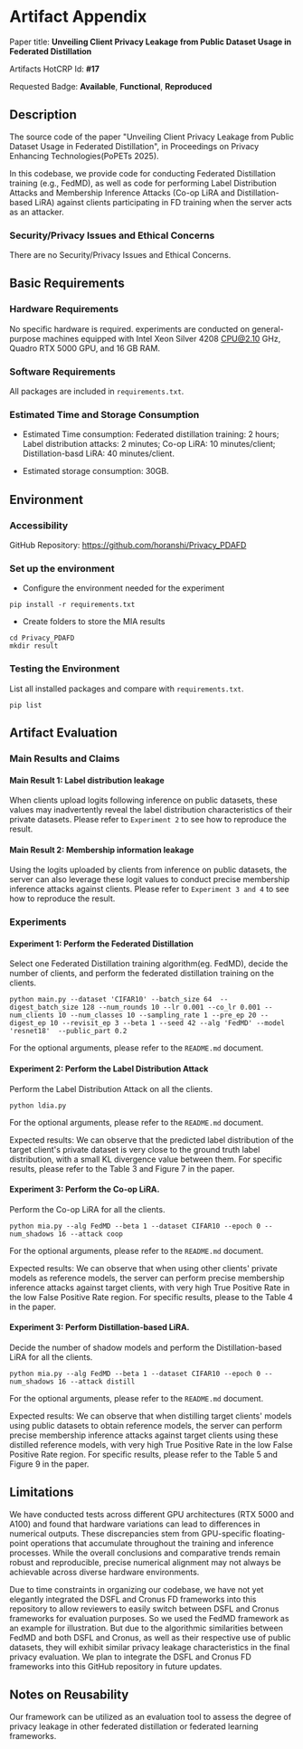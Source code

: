 # Artifact Appendix

Paper title: **Unveiling Client Privacy Leakage from Public Dataset Usage in Federated Distillation**

Artifacts HotCRP Id: **#17**

Requested Badge: **Available**, **Functional**, **Reproduced**

## Description
The source code of the paper "Unveiling Client Privacy Leakage from Public Dataset Usage in Federated Distillation", in Proceedings on Privacy Enhancing Technologies(PoPETs 2025).

In this codebase, we provide code for conducting Federated Distillation training (e.g., FedMD), as well as code for performing Label Distribution Attacks and Membership Inference Attacks (Co-op LiRA and Distillation-based LiRA) against clients participating in FD training when the server acts as an attacker.

### Security/Privacy Issues and Ethical Concerns
There are no Security/Privacy Issues and Ethical Concerns.

## Basic Requirements
### Hardware Requirements
No specific hardware is required. experiments are conducted on general-purpose machines equipped with Intel Xeon Silver 4208 CPU@2.10 GHz, Quadro RTX 5000 GPU, and 16 GB RAM.

### Software Requirements
All packages are included in ```requirements.txt```. 

### Estimated Time and Storage Consumption
- Estimated Time consumption:
Federated distillation training: 2 hours;
Label distribution attacks: 2 minutes;
Co-op LiRA: 10 minutes/client;
Distillation-basd LiRA: 40 minutes/client.

- Estimated storage consumption: 30GB.



## Environment
### Accessibility
GitHub Repository: https://github.com/horanshi/Privacy_PDAFD

### Set up the environment
- Configure the environment needed for the experiment
```
pip install -r requirements.txt
```
- Create folders to store the MIA results
```
cd Privacy_PDAFD
mkdir result
```

### Testing the Environment 
List all installed packages and compare with ```requirements.txt```.
```
pip list
```

## Artifact Evaluation
### Main Results and Claims
#### Main Result 1: Label distribution leakage

When clients upload logits following inference on public datasets, these values may inadvertently reveal the label distribution characteristics of their private datasets.
Please refer to ```Experiment 2``` to see how to reproduce the result.

#### Main Result 2: Membership information leakage

Using the logits uploaded by clients from inference on public datasets, the server can also leverage these logit values to conduct precise membership inference attacks against clients.
Please refer to ```Experiment 3 and 4``` to see how to reproduce the result.

### Experiments 
#### Experiment 1: Perform the Federated Distillation
Select one Federated Distillation training algorithm(eg. FedMD), decide the number of clients, and perform the federated distillation training on the clients. 
```
python main.py --dataset 'CIFAR10' --batch_size 64  --digest_batch_size 128 --num_rounds 10 --lr 0.001 --co_lr 0.001 --num_clients 10 --num_classes 10 --sampling_rate 1 --pre_ep 20 --digest_ep 10 --revisit_ep 3 --beta 1 --seed 42 --alg 'FedMD' --model 'resnet18'  --public_part 0.2
```
For the optional arguments, please refer to the ```README.md``` document.

#### Experiment 2: Perform the Label Distribution Attack
Perform the Label Distribution Attack on all the clients.
```
python ldia.py
```
For the optional arguments, please refer to the ```README.md``` document.

Expected results: We can observe that the predicted label distribution of the target client's private dataset is very close to the ground truth label distribution, with a small KL divergence value between them.
For specific results, please refer to the Table 3 and Figure 7 in the paper.


#### Experiment 3: Perform the Co-op LiRA.
Perform the Co-op LiRA for all the clients.
```
python mia.py --alg FedMD --beta 1 --dataset CIFAR10 --epoch 0 --num_shadows 16 --attack coop
```
For the optional arguments, please refer to the ```README.md``` document.

Expected results: We can observe that when using other clients' private models as reference models, the server can perform precise membership inference attacks against target clients, with very high True Positive Rate in the low False Positive Rate region.
For specific results, please to the Table 4 in the paper.

#### Experiment 3: Perform Distillation-based LiRA.
Decide the number of shadow models and perform the Distillation-based LiRA for all the clients.
```
python mia.py --alg FedMD --beta 1 --dataset CIFAR10 --epoch 0 --num_shadows 16 --attack distill
```
For the optional arguments, please refer to the ```README.md``` document.

Expected results: We can observe that when distilling target clients' models using public datasets to obtain reference models, the server can perform precise membership inference attacks against target clients using these distilled reference models, with very high True Positive Rate in the low False Positive Rate region. 
For specific results, please refer to the Table 5 and Figure 9 in the paper.


## Limitations
We have conducted tests across different GPU architectures (RTX 5000 and A100) and found that hardware variations can lead to differences in numerical outputs.
These discrepancies stem from GPU-specific floating-point operations that accumulate throughout the training and inference processes. 
While the overall conclusions and comparative trends remain robust and reproducible, precise numerical alignment may not always be achievable across diverse hardware environments.

Due to time constraints in organizing our codebase, we have not yet elegantly integrated the DSFL and Cronus FD frameworks into this repository to allow reviewers to easily switch between DSFL and Cronus frameworks for evaluation purposes. 
So we used the FedMD framework as an example for illustration.
But due to the algorithmic similarities between FedMD and both DSFL and Cronus, as well as their respective use of public datasets, they will exhibit similar privacy leakage characteristics in the final privacy evaluation.
We plan to integrate the DSFL and Cronus FD frameworks into this GitHub repository in future updates.

## Notes on Reusability
Our framework can be utilized as an evaluation tool to assess the degree of privacy leakage in other federated distillation or federated learning frameworks.
